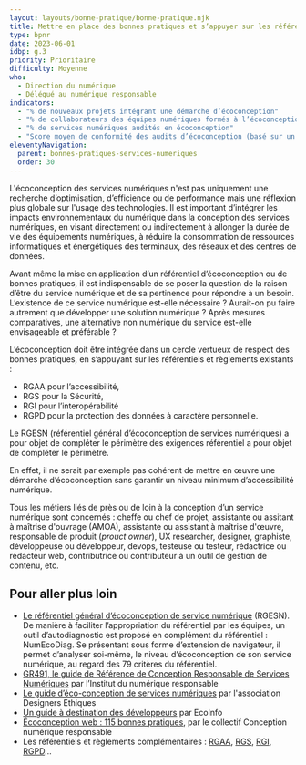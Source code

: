 ```yaml
---
layout: layouts/bonne-pratique/bonne-pratique.njk
title: Mettre en place des bonnes pratiques et s’appuyer sur les référentiels
type: bpnr
date: 2023-06-01
idbp: g.3
priority: Prioritaire
difficulty: Moyenne
who:
  - Direction du numérique
  - Délégué au numérique responsable
indicators:
  - "% de nouveaux projets intégrant une démarche d’écoconception"
  - "% de collaborateurs des équipes numériques formés à l’écoconception"
  - "% de services numériques audités en écoconception"
  - "Score moyen de conformité des audits d’écoconception (basé sur un référentiel d’écoconception)"
eleventyNavigation:
  parent: bonnes-pratiques-services-numeriques
  order: 30
---
```


L'écoconception des services numériques n'est pas uniquement une recherche d’optimisation, d’efficience ou de performance mais une réflexion plus globale sur l'usage des technologies. Il est important d’intégrer les impacts environnementaux du numérique dans la conception des services numériques, en visant directement ou indirectement à allonger la durée de vie des équipements numériques, à réduire la consommation de ressources informatiques et énergétiques des terminaux, des réseaux et des centres de données.

Avant même la mise en application d’un référentiel d’écoconception ou de bonnes pratiques, il est indispensable de se poser la question de la raison d’être du service numérique et de sa pertinence pour répondre à un besoin. L’existence de ce service numérique est-elle nécessaire ? Aurait-on pu faire autrement que développer une solution numérique ? Après mesures comparatives, une alternative non numérique du service est-elle envisageable et préférable ?

L’écoconception doit être intégrée dans un cercle vertueux de respect des bonnes pratiques, en s’appuyant sur les référentiels et règlements existants : 
* RGAA pour l’accessibilité, 
* RGS pour la Sécurité, 
* RGI pour l’interopérabilité 
* RGPD pour la protection des données à caractère personnelle. 

Le RGESN (référentiel général d’écoconception de services numériques) a pour objet de compléter le périmètre des exigences référentiel a pour objet de compléter le périmètre.

En effet, il ne serait par exemple pas cohérent de mettre en œuvre une démarche d’écoconception sans garantir un niveau minimum d’accessibilité numérique. 

Tous les métiers liés de près ou de loin à la conception d’un service numérique sont concernés : cheffe ou chef de projet, assistante ou assitant à maîtrise d'ouvrage (AMOA), assistante ou assistant à maîtrise d'œuvre, responsable de produit (*prouct owner*), UX researcher, designer, graphiste, développeuse ou développeur, devops, testeuse ou testeur, rédactrice ou rédacteur web, contributrice ou contributeur à un outil de gestion de contenu, etc.

## Pour aller plus loin

* [Le référentiel général d’écoconception de service numérique](https://ecoresponsable.numerique.gouv.fr/publications/referentiel-general-ecoconception/) (RGESN). De manière à faciliter l’appropriation du référentiel par les équipes, un outil d’autodiagnostic est proposé en complément du référentiel : NumEcoDiag. Se présentant sous forme d’extension de navigateur, il permet d’analyser soi-même, le niveau d’écoconception de son service numérique, au regard des 79 critères du référentiel.
* [GR491, le guide de Référence de Conception Responsable de Services Numériques](https://gr491.isit-europe.org) par l’Institut du numérique responsable
* [Le guide d’éco-conception de services numériques](https://eco-conception.designersethiques.org/guide/) par l'association Designers Ethiques
* [Un guide à destination des développeurs](https://ecoinfo.cnrs.fr/2020/11/20/plaquette-je-code-les-bonnes-pratiques-en-eco-conception-de-service-numerique-a-destination-des-developpeurs-de-logiciels/) par EcoInfo
* [Écoconception web : 115 bonnes pratiques](https://collectif.greenit.fr/ecoconception-web/115-bonnes-pratiques-eco-conception_web.html), par le collectif Conception numérique responsable
* Les référentiels et règlements complémentaires : [RGAA](https://www.numerique.gouv.fr/publications/rgaa-accessibilite/), [RGS](https://www.ssi.gouv.fr/entreprise/reglementation/confiance-numerique/le-referentiel-general-de-securite-rgs/), [RGI](https://www.numerique.gouv.fr/publications/interoperabilite/), [RGPD](https://www.cnil.fr/fr/reglement-europeen-protection-donnees)...

